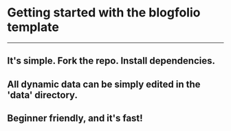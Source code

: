 # Getting started with the blogfolio template
--- 
## It's simple. Fork the repo. Install dependencies.
## All dynamic data can be simply edited in the 'data' directory. 
## Beginner friendly, and it's fast!